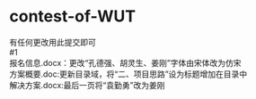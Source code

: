 # contest-of-WUT
有任何更改用此提交即可
<br>
#1<br>
报名信息.docx：更改“孔德强、胡灵生、姜刚”字体由宋体改为仿宋<br>
方案概要.doc:更新目录域，将“二、项目思路”设为标题增加在目录中<br>
解决方案.docx:最后一页将“袁勤勇”改为姜刚<br>
